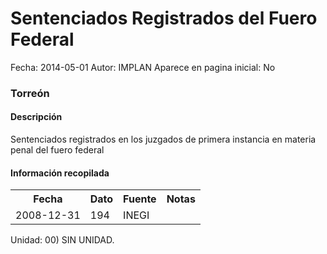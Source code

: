 Sentenciados Registrados del Fuero Federal
=====

Fecha: 2014-05-01
Autor: IMPLAN
Aparece en pagina inicial: No

### Torreón

#### Descripción

Sentenciados registrados en los juzgados de primera instancia en materia penal del fuero federal

#### Información recopilada

<table class="table table-hover table-bordered">
  <tr><th>Fecha</th><th>Dato</th><th>Fuente</th><th>Notas</th></tr>
  <tr><td>2008-12-31</td><td>194</td><td>INEGI</td><td></td></tr>
</table>

Unidad: 00) SIN UNIDAD.
